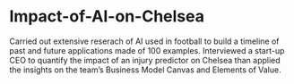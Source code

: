 # Impact-of-AI-on-Chelsea

Carried out extensive reserach of AI used in football to build a timeline of past and future applications made of 100 examples.
Interviewed a start-up CEO to quantify the impact of an injury predictor on Chelsea than applied the insights on the team’s Business Model Canvas and Elements of Value.
